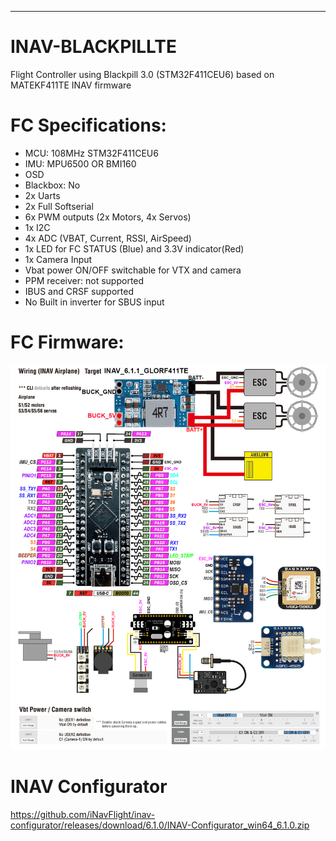 -----------------
# INAV-BLACKPILLTE
Flight Controller using Blackpill 3.0 (STM32F411CEU6) based on MATEKF411TE INAV firmware

# FC Specifications:

* MCU: 108MHz STM32F411CEU6
* IMU: MPU6500 OR BMI160
* OSD
* Blackbox: No
* 2x Uarts
* 2x Full Softserial
* 6x PWM outputs (2x Motors, 4x Servos)
* 1x I2C
* 4x ADC (VBAT, Current, RSSI, AirSpeed)
* 1x LED for FC STATUS (Blue) and 3.3V indicator(Red)
* 1x Camera Input
* Vbat power ON/OFF switchable for VTX and camera
* PPM receiver: not supported
* IBUS and CRSF supported
* No Built in inverter for SBUS input

# FC Firmware:
![My Remote Image](https://github.com/ShanGlor/BLACKPILLTE/blob/main/GLORF411-WTE_Wiring1.png?dl=0)

# INAV Configurator
https://github.com/iNavFlight/inav-configurator/releases/download/6.1.0/INAV-Configurator_win64_6.1.0.zip
